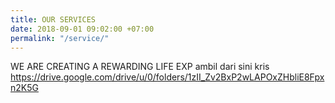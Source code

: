 ```yaml
---
title: OUR SERVICES
date: 2018-09-01 09:02:00 +07:00
permalink: "/service/"
---
```


WE ARE CREATING A REWARDING LIFE EXP ambil dari sini kris https://drive.google.com/drive/u/0/folders/1zII_Zv2BxP2wLAPOxZHbliE8Fpxn2K5G